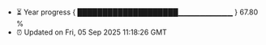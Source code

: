 - ⏳ Year progress { ████████████████████▁▁▁▁▁▁▁▁▁▁ } 67.80 %
- ⏰ Updated on Fri, 05 Sep 2025 11:18:26 GMT

